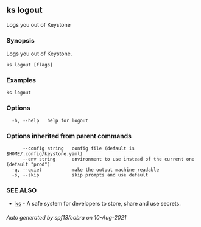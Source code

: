 ## ks logout

Logs you out of Keystone

### Synopsis

Logs you out of Keystone.

```
ks logout [flags]
```

### Examples

```
ks logout
```

### Options

```
  -h, --help   help for logout
```

### Options inherited from parent commands

```
      --config string   config file (default is $HOME/.config/keystone.yaml)
      --env string      environment to use instead of the current one (default "prod")
  -q, --quiet           make the output machine readable
  -s, --skip            skip prompts and use default
```

### SEE ALSO

* [ks](ks.md)	 - A safe system for developers to store, share and use secrets.

###### Auto generated by spf13/cobra on 10-Aug-2021
